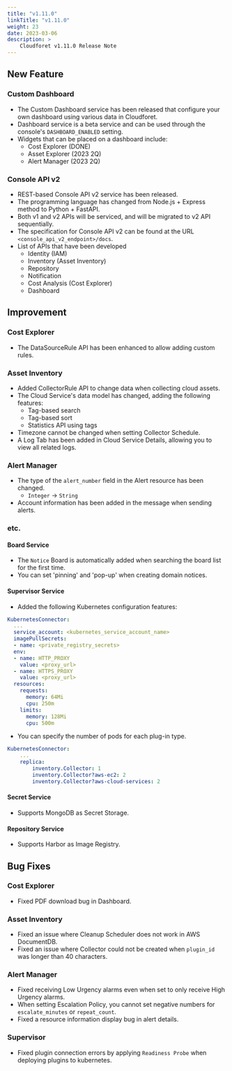 ```yaml
---
title: "v1.11.0"
linkTitle: "v1.11.0"
weight: 23
date: 2023-03-06
description: >
    Cloudforet v1.11.0 Release Note
---
```


## New Feature
### Custom Dashboard
- The Custom Dashboard service has been released that configure your own dashboard using various data in Cloudforet.
- Dashboard service is a beta service and can be used through the console's `DASHBOARD_ENABLED` setting.
- Widgets that can be placed on a dashboard include:
  - Cost Explorer (DONE)
  - Asset Explorer (2023 2Q)
  - Alert Manager (2023 2Q)
### Console API v2
- REST-based Console API v2 service has been released.
- The programming language has changed from Node.js + Express method to Python + FastAPI.
- Both v1 and v2 APIs will be serviced, and will be migrated to v2 API sequentially.
- The specification for Console API v2 can be found at the URL `<console_api_v2_endpoint>/docs`.
- List of APIs that have been developed
  - Identity (IAM)
  - Inventory (Asset Inventory)
  - Repository
  - Notification
  - Cost Analysis (Cost Explorer)
  - Dashboard

## Improvement
### Cost Explorer
- The DataSourceRule API has been enhanced to allow adding custom rules.
### Asset Inventory
- Added CollectorRule API to change data when collecting cloud assets.
- The Cloud Service's data model has changed, adding the following features:
  - Tag-based search
  - Tag-based sort
  - Statistics API using tags
- Timezone cannot be changed when setting Collector Schedule.
- A Log Tab has been added in Cloud Service Details, allowing you to view all related logs.  
### Alert Manager
- The type of the `alert_number` field in the Alert resource has been changed.
  - `Integer` -> `String`
- Account information has been added in the message when sending alerts.
### etc.
#### Board Service
- The `Notice` Board is automatically added when searching the board list for the first time.
- You can set 'pinning' and 'pop-up' when creating domain notices.
#### Supervisor Service
- Added the following Kubernetes configuration features:
```yaml
KubernetesConnector:
  ...
  service_account: <kubernetes_service_account_name>
  imagePullSecrets:
  - name: <private_registry_secrets>
  env:
  - name: HTTP_PROXY
    value: <proxy_url>
  - name: HTTPS_PROXY
    value: <proxy_url>
  resources:
    requests:
      memory: 64Mi
      cpu: 250m
    limits:
      memory: 128Mi
      cpu: 500m
```
- You can specify the number of pods for each plug-in type.
```yaml
KubernetesConnector:
    ...
    replica:
        inventory.Collector: 1
        inventory.Collector?aws-ec2: 2
        inventory.Collector?aws-cloud-services: 2
```
#### Secret Service
- Supports MongoDB as Secret Storage.
#### Repository Service
- Supports Harbor as Image Registry.

## Bug Fixes
### Cost Explorer
- Fixed PDF download bug in Dashboard.
### Asset Inventory
- Fixed an issue where Cleanup Scheduler does not work in AWS DocumentDB.
- Fixed an issue where Collector could not be created when `plugin_id` was longer than 40 characters.
### Alert Manager
- Fixed receiving Low Urgency alarms even when set to only receive High Urgency alarms.
- When setting Escalation Policy, you cannot set negative numbers for `escalate_minutes` or `repeat_count`.
- Fixed a resource information display bug in alert details.
### Supervisor
- Fixed plugin connection errors by applying `Readiness Probe` when deploying plugins to kubernetes.

